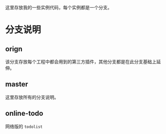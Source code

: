 这里存放我的一些实例代码，每个实例都是一个分支。

# 分支说明

## orign

该分支存放每个工程中都会用到的第三方插件，其他分支都是在此分支基础上延伸。

## master

这里存放所有的分支说明。

## online-todo

网络版的 `todolist`